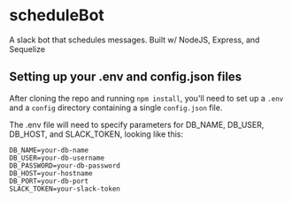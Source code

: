 # scheduleBot
A slack bot that schedules messages. Built w/ NodeJS, Express, and Sequelize

## Setting up your .env and config.json files

After cloning the repo and running `npm install`, you'll need to set up a `.env` and a `config` directory containing a single `config.json` file.

The .env file will need to specify parameters for DB_NAME, DB_USER, DB_HOST, and SLACK_TOKEN, looking like this:

```
DB_NAME=your-db-name
DB_USER=your-db-username
DB_PASSWORD=your-db-password
DB_HOST=your-hostname
DB_PORT=your-db-port
SLACK_TOKEN=your-slack-token
```